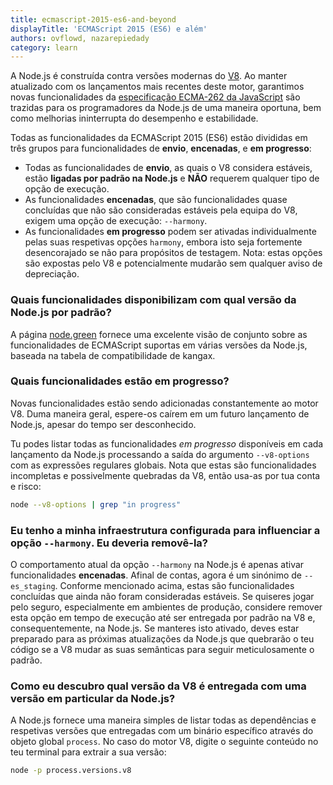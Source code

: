 ```yaml
---
title: ecmascript-2015-es6-and-beyond
displayTitle: 'ECMAScript 2015 (ES6) e além'
authors: ovflowd, nazarepiedady
category: learn
---
```


A Node.js é construída contra versões modernas do [V8](https://v8.dev/). Ao manter atualizado com os lançamentos mais recentes deste motor, garantimos novas funcionalidades da [especificação ECMA-262 da JavaScript](http://www.ecma-international.org/publications/standards/Ecma-262.htm) são trazidas para os programadores da Node.js de uma maneira oportuna, bem como melhorias ininterrupta do desempenho e estabilidade.

Todas as funcionalidades da ECMAScript 2015 (ES6) estão divididas em três grupos para funcionalidades de **envio**, **encenadas**, e **em progresso**:

* Todas as funcionalidades de **envio**, as quais o V8 considera estáveis, estão **ligadas por padrão na Node.js** e **NÃO** requerem qualquer tipo de opção de execução.
* As funcionalidades **encenadas**, que são funcionalidades quase concluídas que não são consideradas estáveis pela equipa do V8, exigem uma opção de execução: `--harmony`.
* As funcionalidades **em progresso** podem ser ativadas individualmente pelas suas respetivas opções `harmony`, embora isto seja fortemente desencorajado se não para propósitos de testagem. Nota: estas opções são expostas pelo V8 e potencialmente mudarão sem qualquer aviso de depreciação.

### Quais funcionalidades disponibilizam com qual versão da Node.js por padrão?

A página [node.green](https://node.green/) fornece uma excelente visão de conjunto sobre as funcionalidades de ECMAScript suportas em várias versões da Node.js, baseada na tabela de compatibilidade de kangax.

### Quais funcionalidades estão em progresso?

Novas funcionalidades estão sendo adicionadas constantemente ao motor V8. Duma maneira geral, espere-os caírem em um futuro lançamento de Node.js, apesar do tempo ser desconhecido.

Tu podes listar todas as funcionalidades _em progresso_ disponíveis em cada lançamento da Node.js processando a saída do argumento `--v8-options` com as expressões regulares globais. Nota que estas são funcionalidades incompletas e possivelmente quebradas da V8, então usa-as por tua conta e risco:

```bash
node --v8-options | grep "in progress"
```

### Eu tenho a minha infraestrutura configurada para influenciar a opção `--harmony`. Eu deveria removê-la?

O comportamento atual da opção `--harmony` na Node.js é apenas ativar funcionalidades **encenadas**. Afinal de contas, agora é um sinónimo de `--es_staging`. Conforme mencionado acima, estas são funcionalidades concluídas que ainda não foram consideradas estáveis. Se quiseres jogar pelo seguro, especialmente em ambientes de produção, considere remover esta opção em tempo de execução até ser entregada por padrão na V8 e, consequentemente, na Node.js. Se manteres isto ativado, deves estar preparado para as próximas atualizações da Node.js que quebrarão o teu código se a V8 mudar as suas semânticas para seguir meticulosamente o padrão.

### Como eu descubro qual versão da V8 é entregada com uma versão em particular da Node.js?

A Node.js fornece uma maneira simples de listar todas as dependências e respetivas versões que entregadas com um binário específico através do objeto global `process`. No caso do motor V8, digite o seguinte conteúdo no teu terminal para extrair a sua versão:

```bash
node -p process.versions.v8
```
